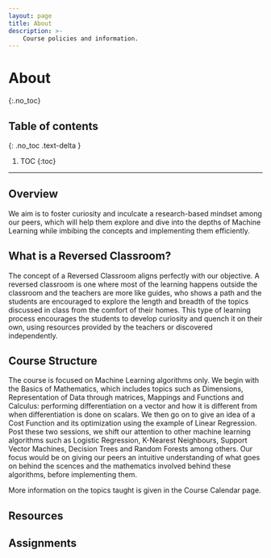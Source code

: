 ```yaml
---
layout: page
title: About
description: >-
    Course policies and information.
---
```


# About
{:.no_toc}

## Table of contents
{: .no_toc .text-delta }

1. TOC
{:toc}

---

## Overview
We aim is to foster curiosity and inculcate a research-based mindset among our peers, which will help them explore and dive into the depths of Machine Learning while imbibing the concepts and implementing them efficiently. 

## What is a Reversed Classroom?
The concept of a Reversed Classroom aligns perfectly with our objective. A reversed classroom is one where most of the learning happens outside the classroom and the teachers are more like guides, who shows a path and the students are encouraged to explore the length and breadth of the topics discussed in class from the comfort of their homes. This type of learning process encourages the students to develop curiosity and quench it on their own, using resources provided by the teachers or discovered independently.
## Course Structure
The course is focused on Machine Learning algorithms only. We begin with the Basics of Mathematics, which includes topics such as Dimensions, Representation of Data through matrices, Mappings and Functions and Calculus: performing differentiation on a vector and how it is different from when differentiation is done on scalars. We then go on to give an idea of a Cost Function and its optimization using the example of Linear Regression. Post these two sessions, we shift our attention to other machine learning algorithms such as Logistic Regression, K-Nearest Neighbours, Support Vector Machines, Decision Trees and Random Forests among others. Our focus would be on giving our peers an intuitive understanding of what goes on behind the scences and the mathematics involved behind these algorithms, before implementing them.

More information on the topics taught is given in the Course Calendar page. 

## Resources

## Assignments

